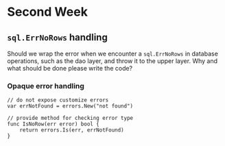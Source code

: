 # Second Week

## `sql.ErrNoRows` handling

Should we wrap the error when we encounter a `sql.ErrNoRows` in database operations, such as the dao layer, and throw it to the upper layer. Why and what should be done please write the code?

### Opaque error handling

```golang
// do not expose customize errors
var errNotFound = errors.New("not found")

// provide method for checking error type 
func IsNoRow(err error) bool {
	return errors.Is(err, errNotFound)
}
```